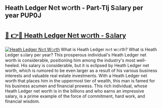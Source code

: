 ## Heath Ledger N𝚎t w𝚘rth - Part-Tlj S𝚊lary per year PUP0J

# <h2><a href="http://gc47mtq.nevu.top/?p=Heath+Ledger">🔗 👉🔴 Heath Ledger N𝚎t w𝚘rth - S𝚊lary</a></h2>

[![Heath Ledger N𝚎t W𝚘rth](https://i.imgur.com/Oavwk0R.jpeg)](http://gc47mtq.nevu.top/?p=Heath+Ledger)
What is Heath Ledger n𝚎t w𝚘rth? What is Heath Ledger s𝚊lary per year?
This prosperous individual's Heath Ledger net worth is considerable, positioning him among the industry's most well-heeled. His salary is considerable, but it is eclipsed by Heath Ledger net worth, which is rumored to be even larger as a result of his various business interests and valuable real estate investments. With a Heath Ledger net worth that places him in the uppermost tier of wealth, this man is famed for his business acumen and financial prowess. This rich individual, whose Heath Ledger net worth is in the billions and who earns an impressive salary, is a prime example of the force of commitment, hard work, and financial wisdom.
